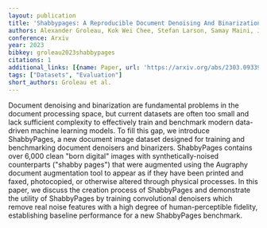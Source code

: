 ```yaml
---
layout: publication
title: 'Shabbypages: A Reproducible Document Denoising And Binarization Dataset'
authors: Alexander Groleau, Kok Wei Chee, Stefan Larson, Samay Maini, Jonathan Boarman
conference: Arxiv
year: 2023
bibkey: groleau2023shabbypages
citations: 1
additional_links: [{name: Paper, url: 'https://arxiv.org/abs/2303.09339'}]
tags: ["Datasets", "Evaluation"]
short_authors: Groleau et al.
---
```

Document denoising and binarization are fundamental problems in the document
processing space, but current datasets are often too small and lack sufficient
complexity to effectively train and benchmark modern data-driven machine
learning models. To fill this gap, we introduce ShabbyPages, a new document
image dataset designed for training and benchmarking document denoisers and
binarizers. ShabbyPages contains over 6,000 clean "born digital" images with
synthetically-noised counterparts ("shabby pages") that were augmented using
the Augraphy document augmentation tool to appear as if they have been printed
and faxed, photocopied, or otherwise altered through physical processes. In
this paper, we discuss the creation process of ShabbyPages and demonstrate the
utility of ShabbyPages by training convolutional denoisers which remove real
noise features with a high degree of human-perceptible fidelity, establishing
baseline performance for a new ShabbyPages benchmark.
